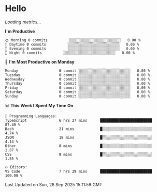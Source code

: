 # Hello

<!-- METRICS:START -->
<p><em>Loading metrics…</em></p>
<!-- METRICS:END -->

<!--START_SECTION:waka-->
**I'm Productive**

```text
🌞 Morning 0 commits          ░░░░░░░░░░░░░░░░░░░░░░░░   0.00 % 
🌆 Daytime 0 commits          ░░░░░░░░░░░░░░░░░░░░░░░░   0.00 % 
🌃 Evening 0 commits          ░░░░░░░░░░░░░░░░░░░░░░░░   0.00 % 
🌙 Night 0 commits          ░░░░░░░░░░░░░░░░░░░░░░░░   0.00 % 
```
📅 **I'm Most Productive on Monday**

```text
Monday                   0 commit ░░░░░░░░░░░░░░░░░░░░░░░░   0.00 % 
Tuesday                  0 commit ░░░░░░░░░░░░░░░░░░░░░░░░   0.00 % 
Wednesday                0 commit ░░░░░░░░░░░░░░░░░░░░░░░░   0.00 % 
Thursday                 0 commit ░░░░░░░░░░░░░░░░░░░░░░░░   0.00 % 
Friday                   0 commit ░░░░░░░░░░░░░░░░░░░░░░░░   0.00 % 
Saturday                 0 commit ░░░░░░░░░░░░░░░░░░░░░░░░   0.00 % 
Sunday                   0 commit ░░░░░░░░░░░░░░░░░░░░░░░░   0.00 % 
```

📊 **This Week I Spent My Time On**

```text
💬 Programming Languages: 
TypeScript               6 hrs 27 mins      ████████████████████████   87.40 % 
Bash                     21 mins            █░░░░░░░░░░░░░░░░░░░░░░░   4.74 % 
JSON                     18 mins            █░░░░░░░░░░░░░░░░░░░░░░░   4.14 % 
Other                    8 mins             █░░░░░░░░░░░░░░░░░░░░░░░   1.87 % 
CSS                      8 mins             █░░░░░░░░░░░░░░░░░░░░░░░   1.85 % 

🔥 Editors: 
VS Code                  7 hrs 29 mins      ████████████████████████   100.00 % 
```

 Last Updated on Sun, 28 Sep 2025 15:11:56 GMT
<!--END_SECTION:waka-->

